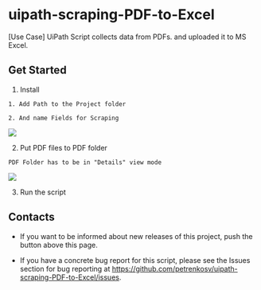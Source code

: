 # uipath-scraping-PDF-to-Excel
[Use Case] UiPath Script collects data from PDFs. and uploaded it to MS Excel.

## Get Started
1. Install
  ```
  1. Add Path to the Project folder

  2. And name Fields for Scraping
  ```
  ![](https://doc-04-8o-docs.googleusercontent.com/docs/securesc/ha0ro937gcuc7l7deffksulhg5h7mbp1/jggliatlpi5vc6t627hmo8qlvl2ljq54/1568433600000/17256163865911582076/*/1nXZwe37r6kjMEBHIrsSmfoj1Ou8OpCPl)

2. Put PDF files to PDF folder
  ```
  PDF Folder has to be in "Details" view mode
  ```
  
  ![](https://doc-10-8o-docs.googleusercontent.com/docs/securesc/ha0ro937gcuc7l7deffksulhg5h7mbp1/1eqj2n0buiepasuuk0gnia6neu42j5hc/1568433600000/17256163865911582076/*/1tyHroMdG2yK1f3BRmr9if_JHWMx77Q9P)

3. Run the script

## Contacts

* If you want to be informed about new releases of this project, push the button above this page.

* If you have a concrete bug report for this script, please see the Issues section for bug reporting at https://github.com/petrenkosv/uipath-scraping-PDF-to-Excel/issues.
